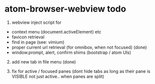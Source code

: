 # atom-browser-webview todo

1. webview inject script for

  - context menu (document.activeElement) etc
  - favicon retrieval
  - find in page (see: vimium)
  - proper current url retrieval (for omnibox, when not focused) (done)
  - window.prompt, alert, confirm shims (bootstrap / atom UIs)

2. add new tab in file menu (done)

3. fix for active / focused panes (dont hide tabs as long as their pane is VISIBLE not just active.. when panes are split)
